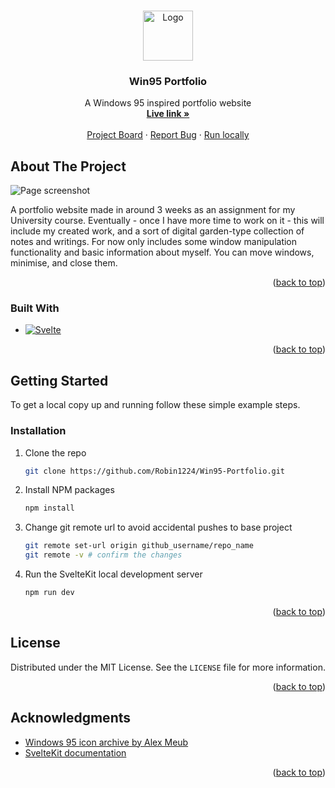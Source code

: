 <a id="readme-top"></a>

<!-- PROJECT LOGO -->
<br />
<div align="center">
  <a href="https://github.com/Robin1224/Win95-Portfolio">
    <img src="https://win98icons.alexmeub.com/icons/png/windows-0.png" alt="Logo" width="80" height="80">
  </a>

<h3 align="center">Win95 Portfolio</h3>

  <p align="center">
    A Windows 95 inspired portfolio website
    <br />
    <a href="fdnd-profile-card.vercel.app"><strong>Live link »</strong></a>
    <br />
    <br />
    <a href="https://github.com/users/Robin1224/projects/7">Project Board</a>
    ·
    <a href="https://github.com/Robin1224/Win95-Portfolio/issues/new">Report Bug</a>
    ·
    <a href="https://github.com/Robin1224/Win95-Portfolio?tab=readme-ov-file#getting-started">Run locally</a>
  </p>
</div>

<!-- ABOUT THE PROJECT -->
## About The Project

![Page screenshot](https://github.com/user-attachments/assets/75bfc47a-12f5-4178-90de-748048931033)

A portfolio website made in around 3 weeks as an assignment for my University course. Eventually - once I have more time to work on it - this will include my created work, and a sort of digital garden-type collection of notes and writings. For now only includes some window manipulation functionality and basic information about myself. You can move windows, minimise, and close them.

<p align="right">(<a href="#readme-top">back to top</a>)</p>

### Built With

* [![Svelte](https://img.shields.io/badge/Svelte-4A4A55?style=for-the-badge&logo=svelte&logoColor=FF3E00)](https://svelte.dev/)

<p align="right">(<a href="#readme-top">back to top</a>)</p>

## Getting Started

To get a local copy up and running follow these simple example steps.

### Installation

1. Clone the repo
   ```sh
   git clone https://github.com/Robin1224/Win95-Portfolio.git
   ```
2. Install NPM packages
   ```sh
   npm install
   ```
3. Change git remote url to avoid accidental pushes to base project
   ```sh
   git remote set-url origin github_username/repo_name
   git remote -v # confirm the changes
   ```
4. Run the SvelteKit local development server
   ```sh
   npm run dev
   ```

<p align="right">(<a href="#readme-top">back to top</a>)</p>

<!-- LICENSE -->
## License

Distributed under the MIT License. See the `LICENSE` file for more information.

<p align="right">(<a href="#readme-top">back to top</a>)</p>

<!-- ACKNOWLEDGMENTS -->
## Acknowledgments

* [Windows 95 icon archive by Alex Meub](https://win98icons.alexmeub.com/)
* [SvelteKit documentation](https://svelte.dev/docs/kit/introduction)

<p align="right">(<a href="#readme-top">back to top</a>)</p>
